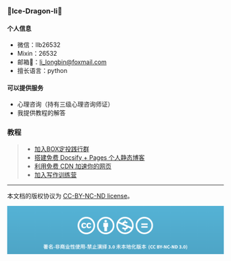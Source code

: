 
### 👋Ice-Dragon-li👋
#### 个人信息
- 微信：llb26532
- Mixin：26532
- 邮箱📮：li_longbin@foxmail.com
- 擅长语言：python


#### 可以提供服务
- 心理咨询（持有三级心理咨询师证）
- 我提供教程的解答






### 教程

> * [加入BOX定投践行群](jian-xing-qun/README.md)
> * [搭建免费 Docsify + Pages 个人静态博客](new-blog/README.md)
> * [利用免费 CDN 加速你的网页](speedup-web/speedup-web.md)
> * [加入写作训练营](write-camp/README.md)

-----








本文档的版权协议为 [CC-BY-NC-ND license](https://creativecommons.org/licenses/by-nc-nd/3.0/deed.zh)。

![CC-BY-NC-ND](images/CC-BY-NC-ND.png?raw=true)
